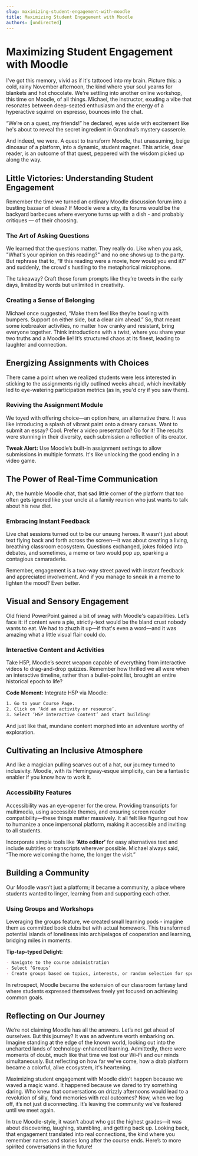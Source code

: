 ```yaml
---
slug: maximizing-student-engagement-with-moodle
title: Maximizing Student Engagement with Moodle
authors: [undirected]
---
```



# Maximizing Student Engagement with Moodle

I've got this memory, vivid as if it's tattooed into my brain. Picture this: a cold, rainy November afternoon, the kind where your soul yearns for blankets and hot chocolate. We're settling into another online workshop, this time on Moodle, of all things. Michael, the instructor, exuding a vibe that resonates between deep-seated enthusiasm and the energy of a hyperactive squirrel on espresso, bounces into the chat.

“We’re on a quest, my friends!” he declared, eyes wide with excitement like he's about to reveal the secret ingredient in Grandma’s mystery casserole.

And indeed, we were. A quest to transform Moodle, that unassuming, beige dinosaur of a platform, into a dynamic, student magnet. This article, dear reader, is an outcome of that quest, peppered with the wisdom picked up along the way.

## Little Victories: Understanding Student Engagement

Remember the time we turned an ordinary Moodle discussion forum into a bustling bazaar of ideas? If Moodle were a city, its forums would be the backyard barbecues where everyone turns up with a dish - and probably critiques — of their choosing.

### The Art of Asking Questions

We learned that the questions matter. They really do. Like when you ask, "What's your opinion on this reading?" and no one shows up to the party. But rephrase that to, “If this reading were a movie, how would you end it?” and suddenly, the crowd's hustling to the metaphorical microphone.

The takeaway? Craft those forum prompts like they’re tweets in the early days, limited by words but unlimited in creativity.

### Creating a Sense of Belonging

Michael once suggested, “Make them feel like they’re bowling with bumpers. Support on either side, but a clear aim ahead.” So, that meant some icebreaker activities, no matter how cranky and resistant, bring everyone together. Think introductions with a twist, where you share your two truths and a Moodle lie! It’s structured chaos at its finest, leading to laughter and connection.

## Energizing Assignments with Choices

There came a point when we realized students were less interested in sticking to the assignments rigidly outlined weeks ahead, which inevitably led to eye-watering participation metrics (as in, you'd cry if you saw them).

### Reviving the Assignment Module

We toyed with offering choice—an option here, an alternative there. It was like introducing a splash of vibrant paint onto a dreary canvas. Want to submit an essay? Cool. Prefer a video presentation? Go for it! The results were stunning in their diversity, each submission a reflection of its creator.

**Tweak Alert:** Use Moodle’s built-in assignment settings to allow submissions in multiple formats. It's like unlocking the good ending in a video game.

## The Power of Real-Time Communication

Ah, the humble Moodle chat, that sad little corner of the platform that too often gets ignored like your uncle at a family reunion who just wants to talk about his new diet.

### Embracing Instant Feedback

Live chat sessions turned out to be our unsung heroes. It wasn't just about text flying back and forth across the screen—it was about creating a living, breathing classroom ecosystem. Questions exchanged, jokes folded into debates, and sometimes, a meme or two would pop up, sparking a contagious camaraderie.

Remember, engagement is a two-way street paved with instant feedback and appreciated involvement. And if you manage to sneak in a meme to lighten the mood? Even better.

## Visual and Sensory Engagement

Old friend PowerPoint gained a bit of swag with Moodle's capabilities. Let’s face it: if content were a pie, strictly-text would be the bland crust nobody wants to eat. We had to zhuzh it up—if that's even a word—and it was amazing what a little visual flair could do.

### Interactive Content and Activities

Take H5P, Moodle’s secret weapon capable of everything from interactive videos to drag-and-drop quizzes. Remember how thrilled we all were when an interactive timeline, rather than a bullet-point list, brought an entire historical epoch to life?

**Code Moment:** Integrate H5P via Moodle:

```bash
1. Go to your Course Page.
2. Click on ‘Add an activity or resource’.
3. Select ‘H5P Interactive Content’ and start building!
```

And just like that, mundane content morphed into an adventure worthy of exploration.

## Cultivating an Inclusive Atmosphere

And like a magician pulling scarves out of a hat, our journey turned to inclusivity. Moodle, with its Hemingway-esque simplicity, can be a fantastic enabler if you know how to work it.

### Accessibility Features

Accessibility was an eye-opener for the crew. Providing transcripts for multimedia, using accessible themes, and ensuring screen reader compatibility—these things matter massively. It all felt like figuring out how to humanize a once impersonal platform, making it accessible and inviting to all students.

Incorporate simple tools like **‘Atto editor’** for easy alternatives text and include subtitles or transcripts wherever possible. Michael always said, “The more welcoming the home, the longer the visit.”

## Building a Community

Our Moodle wasn’t just a platform; it became a community, a place where students wanted to linger, learning from and supporting each other.

### Using Groups and Workshops

Leveraging the groups feature, we created small learning pods - imagine them as committed book clubs but with actual homework. This transformed potential islands of loneliness into archipelagos of cooperation and learning, bridging miles in moments.

**Tip-tap-typed Delight:** 

```markdown
- Navigate to the course administration
- Select ‘Groups’
- Create groups based on topics, interests, or random selection for spontaneous connections.
```

In retrospect, Moodle became the extension of our classroom fantasy land where students expressed themselves freely yet focused on achieving common goals.

## Reflecting on Our Journey

We’re not claiming Moodle has all the answers. Let’s not get ahead of ourselves. But this journey? It was an adventure worth embarking on. Imagine standing at the edge of the known world, looking out into the uncharted lands of technology-enhanced learning. Admittedly, there were moments of doubt, much like that time we lost our Wi-Fi and our minds simultaneously. But reflecting on how far we've come, how a drab platform became a colorful, alive ecosystem, it's heartening.

Maximizing student engagement with Moodle didn’t happen because we waved a magic wand. It happened because we dared to try something daring. Who knew that conversations on drizzly afternoons would lead to a revolution of silly, fond memories with real outcomes? Now, when we log off, it’s not just disconnecting. It’s leaving the community we've fostered until we meet again.

In true Moodle-style, it wasn’t about who got the highest grades—it was about discovering, laughing, stumbling, and getting back up. Looking back, that engagement translated into real connections, the kind where you remember names and stories long after the course ends. Here’s to more spirited conversations in the future!